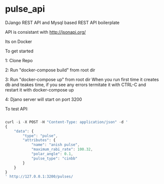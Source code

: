 # pulse_api


DJango REST API and Mysql based REST API boilerplate

API is consistant with http://jsonapi.org/

Its on Docker

To get started 

1: Clone Repo

2: Run "docker-compose build" from root dir

3: Run "docker-compose up" from root dir 
   When you run first time it creates db and teakes time, if you see any errors termitate it with CTRL-C 
   and restart it with docker-compose up
   
4: Djano server will start on port 3200


To test API:

``` javascript 

curl -i -X POST -H "Content-Type: application/json" -d '
{
    "data": {
        "type": "pulse",
        "attributes": {
            "name": "anish pulse", 
            "maximum_rabi_rate": 100.32,
            "polar_angle": 0.1,
            "pulse_type": "cinbb"
        }
    }
}  
' http://127.0.0.1:3200/pulses/

```

  
